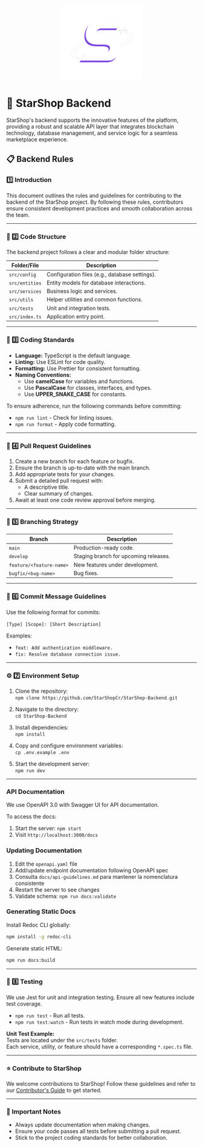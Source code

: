 <div align="center">
  <img src="public/starshop-logos/StarShop-Logo.svg" height="200">
</div>

# 🌟 StarShop Backend

StarShop's backend supports the innovative features of the platform, providing a robust and scalable API layer that integrates blockchain technology, database management, and service logic for a seamless marketplace experience.

## 📋 Backend Rules

### 1️⃣ Introduction

This document outlines the rules and guidelines for contributing to the backend of the StarShop project. By following these rules, contributors ensure consistent development practices and smooth collaboration across the team.

---

### 📂 2️⃣ Code Structure

The backend project follows a clear and modular folder structure:

| **Folder/File** | **Description**                                |
| --------------- | ---------------------------------------------- |
| `src/config`    | Configuration files (e.g., database settings). |
| `src/entities`  | Entity models for database interactions.       |
| `src/services`  | Business logic and services.                   |
| `src/utils`     | Helper utilities and common functions.         |
| `src/tests`     | Unit and integration tests.                    |
| `src/index.ts`  | Application entry point.                       |

---

### 📏 3️⃣ Coding Standards

- **Language:** TypeScript is the default language.
- **Linting:** Use ESLint for code quality.
- **Formatting:** Use Prettier for consistent formatting.
- **Naming Conventions:**
  - Use **camelCase** for variables and functions.
  - Use **PascalCase** for classes, interfaces, and types.
  - Use **UPPER_SNAKE_CASE** for constants.

To ensure adherence, run the following commands before committing:

- `npm run lint` - Check for linting issues.
- `npm run format` - Apply code formatting.

---

### 🔄 4️⃣ Pull Request Guidelines

1. Create a new branch for each feature or bugfix.
2. Ensure the branch is up-to-date with the main branch.
3. Add appropriate tests for your changes.
4. Submit a detailed pull request with:
   - A descriptive title.
   - Clear summary of changes.
5. Await at least one code review approval before merging.

---

### 🌿 5️⃣ Branching Strategy

| **Branch**               | **Description**                       |
| ------------------------ | ------------------------------------- |
| `main`                   | Production-ready code.                |
| `develop`                | Staging branch for upcoming releases. |
| `feature/<feature-name>` | New features under development.       |
| `bugfix/<bug-name>`      | Bug fixes.                            |

---

### 📝 6️⃣ Commit Message Guidelines

Use the following format for commits:

`[Type] [Scope]: [Short Description]`

Examples:

- `feat: Add authentication middleware.`
- `fix: Resolve database connection issue.`

---

### ⚙ 7️⃣ Environment Setup

1. Clone the repository:  
   `npm clone https://github.com/StarShopCr/StarShop-Backend.git`

2. Navigate to the directory:  
   `cd StarShop-Backend`

3. Install dependencies:  
   `npm install`

4. Copy and configure environment variables:  
   `cp .env.example .env`

5. Start the development server:  
   `npm run dev`

---

### API Documentation

We use OpenAPI 3.0 with Swagger UI for API documentation.

To access the docs:

1. Start the server: `npm start`
2. Visit `http://localhost:3000/docs`

### Updating Documentation

1. Edit the `openapi.yaml` file
2. Add/update endpoint documentation following OpenAPI spec
3. Consulta `docs/api-guidelines.md` para mantener la nomenclatura consistente
4. Restart the server to see changes
5. Validate schema: `npm run docs:validate`

### Generating Static Docs

Install Redoc CLI globally:

```bash
npm install -g redoc-cli
```

Generate static HTML:

```bash
npm run docs:build
```

---

### 🧪 8️⃣ Testing

We use Jest for unit and integration testing. Ensure all new features include test coverage.

- `npm run test` - Run all tests.
- `npm run test:watch` - Run tests in watch mode during development.

**Unit Test Example:**  
Tests are located under the `src/tests` folder.  
Each service, utility, or feature should have a corresponding `*.spec.ts` file.

---

### ⭐ Contribute to StarShop

We welcome contributions to StarShop! Follow these guidelines and refer to our [Contributor's Guide](https://github.com/StarShopCr/contributors-guide) to get started.

---

### 📌 Important Notes

- Always update documentation when making changes.
- Ensure your code passes all tests before submitting a pull request.
- Stick to the project coding standards for better collaboration.
